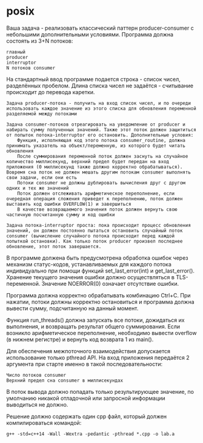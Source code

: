 # posix

Ваша задача - реализовать классический паттерн producer-consumer с небольшими дополнительными условиями. Программа должна состоять из 3+N потоков:

    главный
    producer
    interruptor
    N потоков consumer

На стандартный ввод программе подается строка - список чисел, разделённых пробелом. Длина списка чисел не задаётся - считывание происходит до перевода каретки.

    Задача producer-потока - получить на вход список чисел, и по очереди использовать каждое значение из этого списка для обновления переменной разделяемой между потоками

    Задача consumer-потоков отреагировать на уведомление от producer и набирать сумму полученных значений. Также этот поток должен защититься от попыток потока-interruptor его остановить. Дополнительные условия:
        Функция, исполняющая код этого потока consumer_routine, должна принимать указатель на объект/переменную, из которого будет читать обновления
        После суммирования переменной поток должен заснуть на случайное количество миллисекунд, верхний предел будет передан на вход приложения (0 миллисекунд также должно корректно обрабатываться). Вовремя сна поток не должен мешать другим потокам consumer выполнять свои задачи, если они есть
        Потоки consumer не должны дублировать вычисления друг с другом одних и тех же значений
        Поток должен отслеживать арифметическое переполнение, если очередная операция сложения приведет к переполнению, поток должен выставить код ошибки OVERFLOW(1) и завершиться
        В качестве возвращаемого значения поток должен вернуть свою частичную посчитанную сумму и код ошибки

    Задача потока-interruptor проста: пока происходит процесс обновления значений, он должен постоянно пытаться остановить случайный поток consumer (вычисление случайного потока происходит перед каждой попыткой остановки). Как только поток producer произвел последнее обновление, этот поток завершается.

В программе должена быть предусмотрена обработка ошибок через механизм статус-кодов, устанавливаемых для каждого потока индивидуально при помощи функций set_last_error(int) и get_last_error(). Хранение текущего значения ошибки должно осуществляться в TLS-переменной. Значение NOERROR(0) означает отсутствие ошибки.

Программа должна корректно обрабатывать комбинацию Ctrl+C. При нажатии, потоки должны корректно остановиться и программа должна вывести сумму, подсчитанную на данный момент.

Функция run_threads() должна запускать все потоки, дожидаться их выполнения, и возвращать результат общего суммирования. Если возникло арифметическое переполнение, необходимо вывести overflow (в нижнем регистре) и вернуть код возврата 1 из main().

Для обеспечения межпоточного взаимодействия допускается использование только pthread API. На вход приложения передаётся 2 аргумента при старте именно в такой последовательности:

    Число потоков consumer
    Верхний предел сна consumer в миллисекундах

В поток вывода должно попадать только результирующее значение, по умолчанию никакой отладочной или запросной информации выводиться не должно.

Решение должно содержать один cpp файл, который должен компилироваться командой: 

```g++ -std=c++14 -Wall -Wextra -pedantic -pthread *.cpp -o lab.a```
